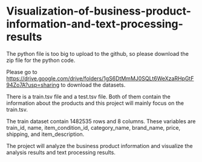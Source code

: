 # Visualization-of-business-product-information-and-text-processing-results

The python file is too big to upload to the github, so please download the zip file for the python code.

Please go to https://drive.google.com/drive/folders/1gS6DtMmMJ0SQLt6WeXzaRHpGtF94Zo7A?usp=sharing to download the datasets.

There is a train.tsv file and a test.tsv file. Both of them contain the information about the products and this project will mainly focus on the train.tsv.

The train dataset contain 1482535 rows and 8 columns. These variables are train_id, name, item_condition_id, category_name, brand_name, price, shipping, and item_description.

The project will analyze the business product information and visualize the analysis results and text processing results.

